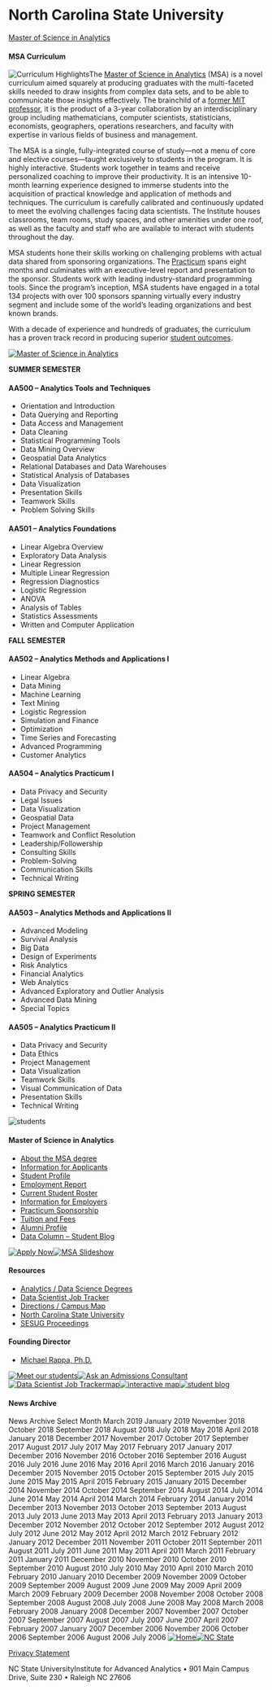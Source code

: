 # North Carolina State University

[Master of Science in Analytics](https://analytics.ncsu.edu/?page_id=1799)

#### MSA Curriculum

![Curriculum Highlights](https://analytics.ncsu.edu/images/curriculum_highlights.png)The [Master of Science in Analytics](https://analytics.ncsu.edu/?page_id=1799) \(MSA\) is a novel curriculum aimed squarely at producing graduates with the multi-faceted skills needed to draw insights from complex data sets, and to be able to communicate those insights effectively. The brainchild of a [former MIT professor](https://analytics.ncsu.edu/?page_id=7), it is the product of a 3-year collaboration by an interdisciplinary group including mathematicians, computer scientists, statisticians, economists, geographers, operations researchers, and faculty with expertise in various fields of business and management.

The MSA is a single, fully-integrated course of study—not a menu of core and elective courses—taught exclusively to students in the program. It is highly interactive. Students work together in teams and receive personalized coaching to improve their productivity. It is an intensive 10-month learning experience designed to immerse students into the acquisition of practical knowledge and application of methods and techniques. The curriculum is carefully calibrated and continuously updated to meet the evolving challenges facing data scientists. The Institute houses classrooms, team rooms, study spaces, and other amenities under one roof, as well as the faculty and staff who are available to interact with students throughout the day.

MSA students hone their skills working on challenging problems with actual data shared from sponsoring organizations. The [Practicum](https://analytics.ncsu.edu/?page_id=2874) spans eight months and culminates with an executive-level report and presentation to the sponsor. Students work with leading industry-standard programming tools. Since the program’s inception, MSA students have engaged in a total 134 projects with over 100 sponsors spanning virtually every industry segment and include some of the world’s leading organizations and best known brands.

With a decade of experience and hundreds of graduates, the curriculum has a proven track record in producing superior [student outcomes](https://analytics.ncsu.edu/?page_id=248).

[![Master of Science in Analytics](https://analytics.ncsu.edu/images/curriculum_map.png)](https://analytics.ncsu.edu/reports/curriculum_map.pdf)

**SUMMER SEMESTER**

#### AA500 – Analytics Tools and Techniques

* Orientation and Introduction
* Data Querying and Reporting
* Data Access and Management
* Data Cleaning
* Statistical Programming Tools
* Data Mining Overview
* Geospatial Data Analytics
* Relational Databases and Data Warehouses
* Statistical Analysis of Databases
* Data Visualization
* Presentation Skills
* Teamwork Skills
* Problem Solving Skills

#### AA501 – Analytics Foundations

* Linear Algebra Overview
* Exploratory Data Analysis
* Linear Regression
* Multiple Linear Regression
* Regression Diagnostics
* Logistic Regression
* ANOVA
* Analysis of Tables
* Statistics Assessments
* Written and Computer Application

**FALL SEMESTER**

#### AA502 – Analytics Methods and Applications I

* Linear Algebra
* Data Mining
* Machine Learning
* Text Mining
* Logistic Regression
* Simulation and Finance
* Optimization
* Time Series and Forecasting
* Advanced Programming
* Customer Analytics

#### AA504 – Analytics Practicum I

* Data Privacy and Security
* Legal Issues
* Data Visualization
* Geospatial Data
* Project Management
* Teamwork and Conflict Resolution
* Leadership/Followership
* Consulting Skills
* Problem-Solving
* Communication Skills
* Technical Writing

**SPRING SEMESTER**

#### AA503 – Analytics Methods and Applications II

* Advanced Modeling
* Survival Analysis
* Big Data
* Design of Experiments
* Risk Analytics
* Financial Analytics
* Web Analytics
* Advanced Exploratory and Outlier Analysis
* Advanced Data Mining
* Special Topics

#### AA505 – Analytics Practicum II

* Data Privacy and Security
* Data Ethics
* Project Management
* Data Visualization
* Teamwork Skills
* Visual Communication of Data
* Presentation Skills
* Technical Writing

![students](https://analytics.ncsu.edu/images/elevating-the-conversation.png)

#### Master of Science in Analytics

* [About the MSA degree](https://analytics.ncsu.edu/?page_id=1799)
* [Information for Applicants](https://analytics.ncsu.edu/?page_id=78)
* [Student Profile](https://analytics.ncsu.edu/?page_id=2807)
* [Employment Report](https://analytics.ncsu.edu/?page_id=248)
* [Current Student Roster](https://analytics.ncsu.edu/?page_id=243)
* [Information for Employers](https://analytics.ncsu.edu/?page_id=229)
* [Practicum Sponsorship](https://analytics.ncsu.edu/?page_id=2874)
* [Tuition and Fees](https://analytics.ncsu.edu/?page_id=4202)
* [Alumni Profile](https://analytics.ncsu.edu/?page_id=13160)
* [Data Column – Student Blog](https://datacolumn.wordpress.ncsu.edu/)

[![Apply Now](https://analytics.ncsu.edu/images/applynow.png)](https://analytics.ncsu.edu/?page_id=78)[![MSA Slideshow](https://analytics.ncsu.edu/images/view-slideshow.png)](https://docs.google.com/presentation/d/1WlEotaqobjLZvvvzUJOQNYdLQKry2FnDlfURcBpXXRg/edit?usp=sharing)

#### Resources

* [Analytics / Data Science Degrees](https://analytics.ncsu.edu/?page_id=4184)
* [Data Scientist Job Tracker](https://analytics.ncsu.edu/?page_id=14518)
* [Directions / Campus Map](https://analytics.ncsu.edu/?page_id=10)
* [North Carolina State University](https://www.ncsu.edu/)
* [SESUG Proceedings](https://analytics.ncsu.edu/?page_id=202)

#### Founding Director

* [Michael Rappa, Ph.D.](https://analytics.ncsu.edu/?page_id=7)

[![Meet our students](https://analytics.ncsu.edu/images/meet-our-students.png)](https://analytics.ncsu.edu/?page_id=243)[![Ask an Admissions Consultant](https://analytics.ncsu.edu/images/admissions-consultant-new.png)](https://analytics.ncsu.edu/?page_id=3936)[![Data Scientist Job Trackermap](https://analytics.ncsu.edu/images/data-scientist-job-tracker-new.png)](https://analytics.ncsu.edu/?page_id=14518)[![interactive map](https://analytics.ncsu.edu/images/analytics-degree-programs-new.png)](https://analytics.ncsu.edu/?page_id=4184)[![student blog](https://analytics.ncsu.edu/images/data-column-square-new.png)](https://datacolumn.wordpress.ncsu.edu/)

#### News Archive

News Archive Select Month  March 2019   January 2019   November 2018   October 2018   September 2018   August 2018   July 2018   May 2018   April 2018   January 2018   December 2017   November 2017   October 2017   September 2017   August 2017   July 2017   May 2017   February 2017   January 2017   December 2016   November 2016   October 2016   September 2016   August 2016   July 2016   June 2016   May 2016   April 2016   March 2016   January 2016   December 2015   November 2015   October 2015   September 2015   July 2015   June 2015   May 2015   April 2015   February 2015   January 2015   December 2014   November 2014   October 2014   September 2014   August 2014   July 2014   June 2014   May 2014   April 2014   March 2014   February 2014   January 2014   December 2013   November 2013   October 2013   September 2013   August 2013   July 2013   June 2013   May 2013   April 2013   February 2013   January 2013   December 2012   November 2012   October 2012   September 2012   August 2012   July 2012   June 2012   May 2012   April 2012   March 2012   February 2012   January 2012   December 2011   November 2011   October 2011   September 2011   August 2011   July 2011   June 2011   May 2011   April 2011   March 2011   February 2011   January 2011   December 2010   November 2010   October 2010   September 2010   August 2010   July 2010   May 2010   April 2010   March 2010   February 2010   January 2010   December 2009   November 2009   October 2009   September 2009   August 2009   June 2009   May 2009   April 2009   March 2009   February 2009   December 2008   November 2008   October 2008   September 2008   August 2008   July 2008   June 2008   May 2008   March 2008   February 2008   January 2008   December 2007   November 2007   October 2007   September 2007   August 2007   July 2007   June 2007   April 2007   February 2007   January 2007   December 2006   November 2006   October 2006   September 2006   August 2006   July 2006  [![Home](https://analytics.ncsu.edu/images/iaa-app-icon_transparent.png)](https://analytics.ncsu.edu/)[![NC State](https://analytics.ncsu.edu/images/ncstate-logo.png)](https://analytics.ncsu.edu/)

[Privacy Statement](https://www.ncsu.edu/privacy)

 NC State UniversityInstitute for Advanced Analytics • 901 Main Campus Drive, Suite 230 • Raleigh NC 27606

